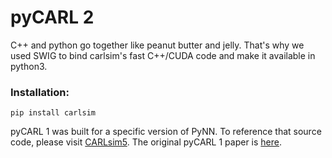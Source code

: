 # pyCARL 2

C++ and python go together like peanut butter and jelly. That's why we used SWIG to bind carlsim's fast C++/CUDA code and make it available in python3.
 
### Installation: 
 
```pip install carlsim``` 
 
pyCARL 1 was built for a specific version of PyNN. To reference that source code, please visit [CARLsim5](https://github.com/UCI-CARL/CARLsim5/tree/master/pyCARL).
The original pyCARL 1 paper is [here](https://arxiv.org/abs/2003.09696).
